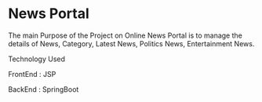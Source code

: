 # News Portal
 The main Purpose of the Project on Online News Portal is to manage the details of News, Category, Latest News, Politics News, Entertainment News.
 
 Technology Used 
 
 FrontEnd : JSP
 
 BackEnd : SpringBoot
